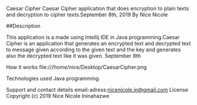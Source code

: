 Caesar Cipher
Caesar Cipher application that does encryption to plain texts and decryption to cipher texts.September 8th, 2019
By Nice Nicole

##Description

This application is a made using Intellij IDE in Java programming.Caesar Cipher is an application that generates an encrypted text and decrypted text to message given according to the given text and the key and generates also the decrypted text like it was given. September 8th


How it works
file:///home/nice/Desktop/CaesarCipher.png

Technologies used
Java programming.

Support and contact details
email-adress:nicenicole.in@gmail.com
License
Copyright (c) 2019 Nice Nicole Ininahazwe
